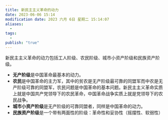 ```yaml
---
title: 新民主主义革命的动力
date: 2023-06-06 15:14
modification date: 2023 六月 6日 星期二 15:14:07
aliases:
  - 
tags:
  - 
publish: "true"
---
```


新民主主义革命的动力包括工人阶级、农民阶级、城市小资产阶级和民族资产阶级。

- **无产阶级**是中国革命最基本的动力。
- **农民**是中国革命的主力军，其中的贫农是无产阶级最可靠的同盟军而中农是无产阶级可靠的同盟军，农民问题是中国革命的基本问题。新民主主义革命实质上就是中国共产党领导下的农民革命，中国革命战争实质上就是党领导下的农民战争。
- **城市小资产阶级**是无产阶级的可靠同盟者，同样是中国革命的动力。
- **民族资产阶级**是一个带有两面性的阶级：革命性和妥协性（摇摆性、软弱性）
